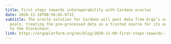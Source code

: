```yaml
---
title: First steps towards interoperability with Cardano oracles
date: 2020-11-10T08:56:03.871Z
subtitle: The oracle solution for Cardano will post data from Ergo’s oracle
  pools, treating the pre-processed data as a trusted source for its own records
  to the blockchain.
link: https://ergoplatform.org/en/blog/2020-11-09-first-steps-towards-interoperability-with-cardano-oracles/
---
```

